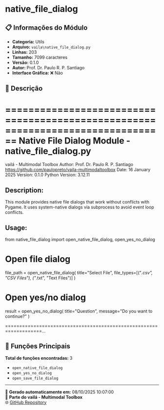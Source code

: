 # native_file_dialog

## 📋 Informações do Módulo

- **Categoria:** Utils
- **Arquivo:** `vaila\native_file_dialog.py`
- **Linhas:** 203
- **Tamanho:** 7099 caracteres
- **Versão:** 0.1.0
- **Autor:** Prof. Dr. Paulo R. P. Santiago
- **Interface Gráfica:** ❌ Não

## 📖 Descrição


================================================================================
Native File Dialog Module - native_file_dialog.py
================================================================================
vailá - Multimodal Toolbox
Author: Prof. Dr. Paulo R. P. Santiago
https://github.com/paulopreto/vaila-multimodaltoolbox
Date: 16 January 2025
Version: 0.1.0
Python Version: 3.12.11

Description:
------------
This module provides native file dialogs that work without conflicts with Pygame.
It uses system-native dialogs via subprocess to avoid event loop conflicts.

Usage:
------
from native_file_dialog import open_native_file_dialog, open_yes_no_dialog

# Open file dialog
file_path = open_native_file_dialog(
    title="Select File",
    file_types=[("*.csv", "CSV Files"), ("*.txt", "Text Files")]
)

# Open yes/no dialog
result = open_yes_no_dialog(
    title="Question",
    message="Do you want to continue?"
)

===================================================================...

## 🔧 Funções Principais

**Total de funções encontradas:** 3

- `open_native_file_dialog`
- `open_yes_no_dialog`
- `open_save_file_dialog`




---

📅 **Gerado automaticamente em:** 08/10/2025 10:07:00  
🔗 **Parte do vailá - Multimodal Toolbox**  
🌐 [GitHub Repository](https://github.com/vaila-multimodaltoolbox/vaila)
